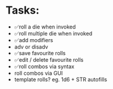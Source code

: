 # Tasks:

- ✅roll a die when invoked
- ✅roll multiple die when invoked
- ✅add modifiers
- adv or disadv
- ✅save favourite rolls
- ✅edit / delete favourite rolls
- ✅roll combos via syntax
- roll combos via GUI
- template rolls? eg. 1d6 + STR autofills
